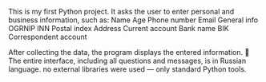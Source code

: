 This is my first Python project.
It asks the user to enter personal and business information, such as:
Name
Age
Phone number
Email
General info
OGRNIP
INN
Postal index
Address
Current account
Bank name
BIK
Correspondent account

After collecting the data, the program displays the entered information.
📝 The entire interface, including all questions and messages, is in Russian language.
no external libraries were used — only standard Python tools.
